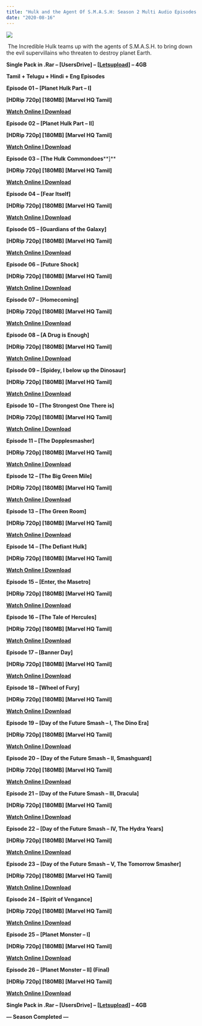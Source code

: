 ```yaml
---
title: "Hulk and the Agent Of S.M.A.S.H: Season 2 Multi Audio Episodes [Marvel HQ India]"
date: "2020-08-16"
---
```


[![](https://1.bp.blogspot.com/-Q_TqdBMEWU8/XzjYlsDccZI/AAAAAAAABFw/cBotnRnyvS4MzrNZylqCZ4ErlX8QvJMVQCLcBGAsYHQ/d/scale.jpg)](https://1.bp.blogspot.com/-Q_TqdBMEWU8/XzjYlsDccZI/AAAAAAAABFw/cBotnRnyvS4MzrNZylqCZ4ErlX8QvJMVQCLcBGAsYHQ/s1200/scale.jpg)

 The Incredible Hulk teams up with the agents of S.M.A.S.H. to bring down the evil supervillains who threaten to destroy planet Earth.

**Single Pack in .Rar – \[UsersDrive\] – \[[Letsupload](http://gestyy.com/ewVznw)\] – 4GB**

**Tamil + Telugu + Hindi + Eng Episodes**

**Episode 01 – \[Planet Hulk Part – I\]**

**\[HDRip 720p\] \[180MB\] \[Marvel HQ Tamil\]**

**[Watch Online I Download](https://drive.google.com/file/d/1vpWL3l3XfSPTY_cVzt7Qk9TfZTWTnWk9/view?usp=sharing)**

**Episode 02 – \[Planet Hulk Part – II\]**

**\[HDRip 720p\] \[180MB\] \[Marvel HQ Tamil\]**

**[Watch Online I Download](https://drive.google.com/file/d/1FOfvJJvfh0knvfrQ0lMRCPxf3aVb6rvQ/view?usp=sharing)**

**Episode 03 – \[The Hulk** **Commondoes****\]**

**\[HDRip 720p\] \[180MB\] \[Marvel HQ Tamil\]**

**[Watch Online I Download](https://drive.google.com/file/d/12mlfRxm58wwok_efNzfLFk-b2P6akv_w/view?usp=sharing)**

**Episode 04 – \[Fear Itself\]**

**\[HDRip 720p\] \[180MB\] \[Marvel HQ Tamil\]**

**[Watch Online I Download](https://drive.google.com/file/d/1BzpnRENy_OvC-TzthYKZ9kTVwHkEfUUI/view?usp=sharing)**

**Episode 05 – \[Guardians of the Galaxy\]**

**\[HDRip 720p\] \[180MB\] \[Marvel HQ Tamil\]**

**[Watch Online I Download](https://drive.google.com/file/d/1bqGmm7eB1uWpVpIN12fqjNXbI5tdFbaT/view?usp=sharing)**

**Episode 06 – \[Future Shock\]**

**\[HDRip 720p\] \[180MB\] \[Marvel HQ Tamil\]**

**[Watch Online I Download](https://drive.google.com/file/d/1pxltJf7FX3XHlDWEKXg1jEFA7iBApFwK/view?usp=sharing)**

**Episode 07 – \[Homecoming\]**

**\[HDRip 720p\] \[180MB\] \[Marvel HQ Tamil\]**

**[Watch Online I Download](https://drive.google.com/file/d/1Wx9Ydc7yzL4EY_bWVHOJK0hAXIA8cbfq/view?usp=sharing)**

**Episode 08 – \[A Drug is Enough\]**

**\[HDRip 720p\] \[180MB\] \[Marvel HQ Tamil\]**

**[Watch Online I Download](https://drive.google.com/file/d/17TncaQl3mVS_a4w8l__yFcwT0a7nva0G/view?usp=sharing)**

**Episode 09 – \[Spidey, I below up the Dinosaur\]**

**\[HDRip 720p\] \[180MB\] \[Marvel HQ Tamil\]**

**[Watch Online I Download](https://drive.google.com/file/d/1PdXbyHkoMoPMPMScRBwiCiQF1FgGkcgC/view?usp=sharing)**

**Episode 10 – \[The Strongest One There is\]**

**\[HDRip 720p\] \[180MB\] \[Marvel HQ Tamil\]**

**[Watch Online I Download](https://drive.google.com/file/d/1uhmZNEzfsYhwfEa8Je3hTdTfmWZArC7o/view?usp=sharing)**

**Episode 11 – \[The Dopplesmasher\]**

**\[HDRip 720p\] \[180MB\] \[Marvel HQ Tamil\]**

**[Watch Online I Download](https://drive.google.com/file/d/1_VzPEa3MN4TmYYcpJv0i35taDcFL4kAF/view?usp=sharing)**

**Episode 12 – \[The Big Green Mile\]**

**\[HDRip 720p\] \[180MB\] \[Marvel HQ Tamil\]**

**[Watch Online I Download](https://drive.google.com/file/d/1KjUa9wZxkVsAG0sIsIllvo_M30fXT4lm/view?usp=sharing)**

**Episode 13 – \[The Green Room\]**

**\[HDRip 720p\] \[180MB\] \[Marvel HQ Tamil\]**

**[Watch Online I Download](https://drive.google.com/file/d/1gef75FwkQGoJBKRALxKxxBVSZlwpFyP3/view?usp=sharing)**

**Episode 14 – \[The Defiant Hulk\]**

**\[HDRip 720p\] \[180MB\] \[Marvel HQ Tamil\]**

**[Watch Online I Download](https://drive.google.com/file/d/1LraKzeLYKg3W_3bt3fZ2t38Ojo56GJxZ/view?usp=sharing)**

**Episode 15 – \[Enter, the Masetro\]**

**\[HDRip 720p\] \[180MB\] \[Marvel HQ Tamil\]**

**[Watch Online I Download](https://drive.google.com/file/d/1n3YBY5KlKM6O1aM6blT8N2kzRCYFjiB8/view?usp=sharing)**

**Episode 16 – \[The Tale of Hercules\]**

**\[HDRip 720p\] \[180MB\] \[Marvel HQ Tamil\]**

**[Watch Online I Download](https://drive.google.com/file/d/1NfSbvHVTn6dzZbLIrW9eYlHjT7yeUwUn/view?usp=sharing)**

**Episode 17 – \[Banner Day\]**

**\[HDRip 720p\] \[180MB\] \[Marvel HQ Tamil\]**

**[Watch Online I Download](https://drive.google.com/file/d/1SL-8_oqOptWePRzls6Io6ooanBa6p0Ai/view?usp=sharing)**

**Episode 18 – \[Wheel of Fury\]**

**\[HDRip 720p\] \[180MB\] \[Marvel HQ Tamil\]**

**[Watch Online I Download](https://drive.google.com/file/d/19ROeM4wBPmQ5rAf8SOk_M1aA6KmCr0u0/view?usp=sharing)**

**Episode 19 – \[Day of the Future Smash – I, The Dino Era\]**

**\[HDRip 720p\] \[180MB\] \[Marvel HQ Tamil\]**

**[Watch Online I Download](https://drive.google.com/file/d/1UDpSlL2zB0SoFzyOGyrXEIGtEjn4xqO6/view?usp=sharing)**

**Episode 20 – \[Day of the Future Smash – II, Smashguard\]**

**\[HDRip 720p\] \[180MB\] \[Marvel HQ Tamil\]**

**[Watch Online I Download](https://drive.google.com/file/d/15YIsSg2E8NLW--WVWg-DL0YK9M-VNnE4/view?usp=sharing)**

**Episode 21 – \[Day of the Future Smash – III, Dracula\]**

**\[HDRip 720p\] \[180MB\] \[Marvel HQ Tamil\]**

**[Watch Online I Download](https://drive.google.com/file/d/1oqEDEVxy9D1HND-enrSI96UBg_l6r1ny/view?usp=sharing)**

**Episode 22 – \[Day of the Future Smash – IV, The Hydra Years\]**

**\[HDRip 720p\] \[180MB\] \[Marvel HQ Tamil\]**

**[Watch Online I Download](https://drive.google.com/file/d/1AJtB9eWbFgwDZMmoRMkjvzpTGrG7MsH-/view?usp=sharing)**

**Episode 23 – \[Day of the Future Smash – V, The Tomorrow Smasher\]**

**\[HDRip 720p\] \[180MB\] \[Marvel HQ Tamil\]**

**[Watch Online I Download](https://drive.google.com/file/d/1mliYkr9wyQmtf9tS6h6AgyFFQoVreDVG/view?usp=sharing)**

**Episode 24 – \[Spirit of Vengance\]**

**\[HDRip 720p\] \[180MB\] \[Marvel HQ Tamil\]**

**[Watch Online I Download](https://drive.google.com/file/d/1lzz_KXlaA6WzhrqpIIwfoeuhpvquFcF6/view?usp=sharing)**

**Episode 25 – \[Planet Monster – I\]**

**\[HDRip 720p\] \[180MB\] \[Marvel HQ Tamil\]**

**[Watch Online I Download](https://drive.google.com/file/d/1N9poeR6Gh1SLrNC2Apx4pDr4CJMi28Ar/view?usp=sharing)**

**Episode 26 – \[Planet Monster – II\] (Final)**

**\[HDRip 720p\] \[180MB\] \[Marvel HQ Tamil\]**

**[Watch Online I Download](https://drive.google.com/file/d/1QzJCj5d1lP5-yainWlVLj88JB_8vt3zZ/view?usp=sharing)**

**Single Pack in .Rar – \[UsersDrive\] – \[[Letsupload](http://gestyy.com/ewVznw)\] – 4GB**

**— Season Completed —**
